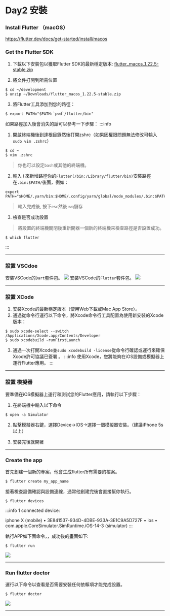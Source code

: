 # Day2 安裝
### Install Flutter （macOS）
https://flutter.dev/docs/get-started/install/macos
### Get the Flutter SDK
1. 下載以下安裝包以獲取Flutter SDK的最新穩定版本:
[flutter_macos_1.22.5-stable.zip](https://storage.googleapis.com/flutter_infra/releases/stable/macos/flutter_macos_1.22.5-stable.zip)

2. 將文件打開到所需位置
```bash=
$ cd ~/development
$ unzip ~/Downloads/flutter_macos_1.22.5-stable.zip
```

3. 將Flutter工具添加到您的路徑：
```bash=
$ export PATH="$PATH:`pwd`/flutter/bin"
```

如果路徑加入後會消失的話可以參考一下步驟：
:::info
1. 開啟終端機後到達根目錄然後打開zshrc（如果因權限問題無法修改可輸入`sudo vim .zshrc`）

```bash=
$ cd ~
$ vim .zshrc
```
> 你也可以設定`bash`或其他的終端機。



2. 輸入 i 來新增路徑你的`Flutter(/bin:/Library/flutter/bin)`安裝路徑在`.bin:$PATH/`後面，例如：
```vim=
export PATH="$HOME/.yarn/bin:$HOME/.config/yarn/global/node_modules/.bin:$PATH/bin:/Library/flutter/bin"
```
> 輸入完成後, 按下`esc`然後`:wq`儲存


3. 檢查是否成功設置
> 將設置的終端機關閉後重新開器一個新的終端機來檢查路徑是否設置成功。
```bash=
$ which flutter
```

:::

--- 
### 設置 VSCdoe
安裝VSCode的`Dart`套件包。
![](https://i.imgur.com/Ok6J2f9.jpg)
安裝VSCode的`Flutter`套件包。
![](https://i.imgur.com/QL4qXq8.jpg)

---
### 設置 XCode
1. 安裝Xcode的最新穩定版本（使用Web下載或Mac App Store）。
2. 通過從命令行運行以下命令，將Xcode命令行工具配置為使用新安裝的Xcode版本：
```bash=
$ sudo xcode-select --switch /Applications/Xcode.app/Contents/Developer
$ sudo xcodebuild -runFirstLaunch
```

3. 通過一次打開Xcode並`sudo xcodebuild -license`從命令行確認或運行來確保Xcode許可協議已簽署 。
:::info
使用Xcode，您將能夠在iOS設備或模擬器上運行Flutter應用。
:::

---
### 設置 模擬器
要準備在iOS模擬器上運行和測試您的Flutter應用，請執行以下步驟：

1. 在終端機中輸入以下命令
```bash=
$ open -a Simulator
```

2. 點擊模擬器右鍵，選擇Device->IOS->選擇一個模擬器安裝。（建議iPhone 5s以上）

3. 安裝完後就開著

---

### Create the app
首先創建一個新的專案，他會生成flutter所有需要的檔案。

```bash=
$ flutter create my_app_name
```

接著檢查設備確認與設備連線，通常他創建完後會直接幫你執行。
```bash=
$ flutter devices
```

:::info
1 connected device:

iphone X (mobile) • 3E841537-934D-4DBE-933A-3E1C9A5D727F • ios •
com.apple.CoreSimulator.SimRuntime.iOS-14-3 (simulator)
:::

執行APP如下面命令，，成功後的畫面如下:
```bash=
$ flutter run
```

![](https://i.imgur.com/vPUuq1N.jpg)


---
### Run flutter doctor
運行以下命令以查看是否需要安裝任何依賴項才能完成設置。
```bash=
$ flutter doctor
```
![](https://i.imgur.com/1rHwDHW.jpg)

---